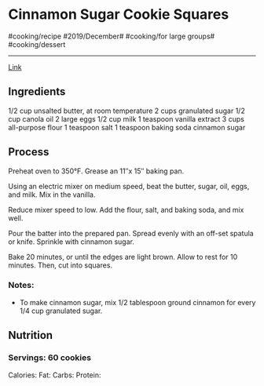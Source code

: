 # Cinnamon Sugar Cookie Squares
#cooking/recipe #2019/December# #cooking/for large groups# #cooking/dessert
- - - -
[Link](https://bakeorbreak.com/2011/12/cinnamon-sugar-cookie-squares/)

## Ingredients
1/2 cup unsalted butter, at room temperature
2 cups granulated sugar
1/2 cup canola oil
2 large eggs
1/2 cup milk
1 teaspoon vanilla extract
3 cups all-purpose flour
1 teaspoon salt
1 teaspoon baking soda
cinnamon sugar

## Process
Preheat oven to 350°F. Grease an 11″x 15″ baking pan.

Using an electric mixer on medium speed, beat the butter, sugar, oil, eggs, and milk. Mix in the vanilla.

Reduce mixer speed to low. Add the flour, salt, and baking soda, and mix well.

Pour the batter into the prepared pan. Spread evenly with an off-set spatula or knife. Sprinkle with cinnamon sugar.

Bake 20 minutes, or until the edges are light brown. Allow to rest for 10 minutes. Then, cut into squares.

### Notes:
* To make cinnamon sugar, mix 1/2 tablespoon ground cinnamon for every 1/4 cup granulated sugar. 

## Nutrition
### Servings: 60 cookies
Calories: 
Fat: 
Carbs: 
Protein: 